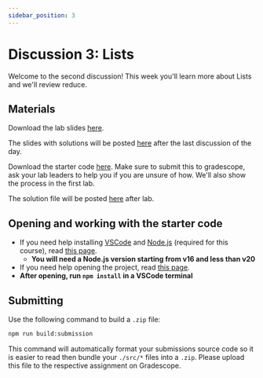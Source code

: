 ```yaml
---
sidebar_position: 3
---
```


# Discussion 3: Lists

Welcome to the second discussion! This week you'll learn more about Lists and we'll review reduce.

## Materials

Download the lab slides [here](https://github.com/umass-compsci-220/public-materials/raw/main/discussion/Lab%203%20-%20No%20Solutions.pdf).

The slides with solutions will be posted [here](https://github.com/umass-compsci-220/public-materials/raw/main/discussion/Lab%203%20-%20Solutions.pdf) after the last discussion of the day.

Download the starter code [here](https://github.com/umass-compsci-220/public-materials/raw/main/discussion/03-lists.zip). Make sure to submit this to gradescope, ask your lab leaders to help you if you are unsure of how. We'll also show the process in the first lab.

The solution file will be posted [here](https://github.com/umass-compsci-220/public-materials/raw/main/discussion/lab3-solution.ts) after lab.

## Opening and working with the starter code

- If you need help installing [VSCode](https://code.visualstudio.com/) and [Node.js](https://nodejs.org/) (required for this course), read [this page](/materials/tutorials/assignments/environment).
  - **You will need a Node.js version starting from v16 and less than v20**
- If you need help opening the project, read [this page](/materials/tutorials/assignments/opening-an-assignment).
- **After opening, run `npm install` in a VSCode terminal**

## Submitting

Use the following command to build a `.zip` file:

```sh
npm run build:submission
```

This command will automatically format your submissions source code so it is easier to read then bundle your `./src/*` files into a `.zip`. Please upload this file to the respective assignment on Gradescope.
